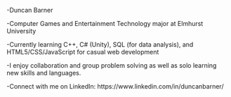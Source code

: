 <p>-Duncan Barner</p>
<p>-Computer Games and Entertainment Technology major at Elmhurst University</p>
<p>-Currently learning C++, C# (Unity), SQL (for data analysis), and HTML5/CSS/JavaScript for casual web development</p>
<p>-I enjoy collaboration and group problem solving as well as solo learning new skills and languages.</p>
<p>-Connect with me on LinkedIn: https://www.linkedin.com/in/duncanbarner/</p>

<!---
DuncanBarner/DuncanBarner is a ✨ special ✨ repository because its `README.md` (this file) appears on your GitHub profile.
You can click the Preview link to take a look at your changes.
--->
